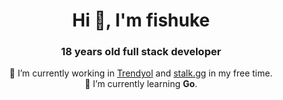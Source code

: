 <h1 align="center">Hi 👋, I'm fishuke</h1>
<h3 align="center">18 years old full stack developer</h3>

<p align="center"> 
🔭 I’m currently working in <a href="https://trendyol.com">Trendyol</a> and <a href="https://stalk.gg">stalk.gg</a> in my free time.</br>
🌱 I’m currently learning <b>Go</b>.
</p>
